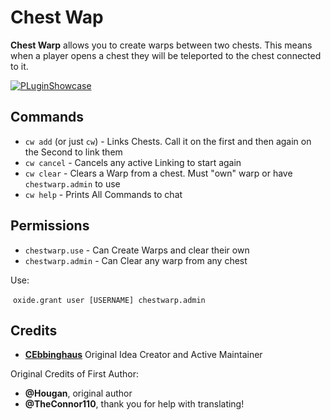 # Chest Wap

**Chest Warp** allows you to create warps between two chests. This means when a player opens a chest they will be teleported to the chest connected to it.  

[![PLuginShowcase](https://i.imgur.com/ON2fuyN.png)](https://www.youtube.com/watch?v=w1GS0cam4AI "Chest Warp Plugin Showcase")

## Commands

- `cw add` (or just `cw`) - Links Chests. Call it on the first and then again on the Second to link them
- `cw cancel` - Cancels any active Linking to start again 
- `cw clear` - Clears a Warp from a chest. Must "own" warp or have `chestwarp.admin` to use
- `cw help` - Prints All Commands to chat


## Permissions

- `chestwarp.use` - Can Create Warps and clear their own
- `chestwarp.admin` - Can Clear any warp from any chest

Use:

​	`oxide.grant user [USERNAME] chestwarp.admin`

## Credits
- [**CEbbinghaus**](https://www.cebbinghaus.com) Original Idea Creator and Active Maintainer

Original Credits of First Author:
- **@Hougan**, original author
- **@TheConnor110**, thank you for help with translating!